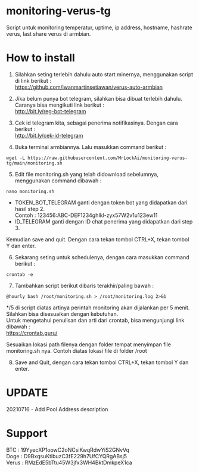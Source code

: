 # monitoring-verus-tg
Script untuk monitoring temperatur, uptime, ip address, hostname, hashrate verus, last share verus di armbian.

# How to install
1. Silahkan seting terlebih dahulu auto start minernya, menggunakan script di link berikut :  
https://github.com/iwanmartinsetiawan/verus-auto-armbian

2. Jika belum punya bot telegram, silahkan bisa dibuat terlebih dahulu. Caranya bisa mengikuti link berikut :  
http://bit.ly/reg-bot-telegram

3. Cek id telegram kita, sebagai penerima notifikasinya. Dengan cara berikut :  
http://bit.ly/cek-id-telegram

4. Buka terminal armbiannya. Lalu masukkan command berikut :  
```
wget -L https://raw.githubusercontent.com/MrLockAi/monitoring-verus-tg/main/monitoring.sh
```
5. Edit file monitoring.sh yang telah didownload sebelumnya, menggunakan command dibawah :  
```
nano monitoring.sh
```
  - TOKEN_BOT_TELEGRAM ganti dengan token bot yang didapatkan dari hasil step 2.  
    Contoh : 123456:ABC-DEF1234ghIkl-zyx57W2v1u123ew11
  - ID_TELEGRAM ganti dengan ID chat penerima yang didapatkan dari step 3.

Kemudian save and quit. Dengan cara tekan tombol CTRL+X, tekan tombol Y dan enter.

6. Sekarang seting untuk schedulenya, dengan cara masukkan command berikut :  
```
crontab -e
```
7. Tambahkan script berikut dibaris terakhir/paling bawah :  
```
@hourly bash /root/monitoring.sh > /root/monitoring.log 2>&1
```
*/5 di script diatas artinya perintah monitoring akan dijalankan per 5 menit. Silahkan bisa disesuaikan dengan kebutuhan.  
Untuk mengetahui penulisan dan arti dari crontab, bisa mengunjungi link dibawah :  
https://crontab.guru/

Sesuaikan lokasi path filenya dengan folder tempat menyimpan file monitoring.sh nya. Contoh diatas lokasi file di folder
/root

8. Save and Quit, dengan cara tekan tombol CTRL+X, tekan tombol Y dan enter. 

# UPDATE
20210716 - Add Pool Address description

# Support
BTC : 19YyecXP1oowC2oNCsiKwqRdwYiS2GNvVq  
Doge : D9BxqsuKtibuzC3fE229h7UfCYQRgABsj5  
Verus : RMzEdE5bTtu45W3jfx3WH4BktDmkpeX1ca  
